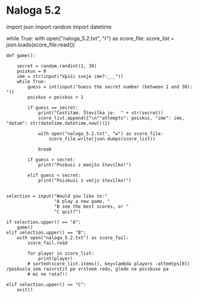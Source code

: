# Naloga 5.2
import json
import random
import datetime

while True:
    with open("naloga_5.2.txt", "r") as score_file:
        score_list = json.loads(score_file.read())


    def game():

        secret = random.randint(1, 30)
        poiskus = 0
        ime = str(input("Vpiši svoje ime?:___"))
        while True:
            guess = int(input("Guess the secret number (between 1 and 30): "))
            poiskus = poiskus + 1

            if guess == secret:
                print("Čestitam. Številka je:  " + str(secret))
                score_list.append({"\n""attempts": poiskus, "ime": ime, "datum": str(datetime.datetime.now())})

                with open("naloga_5.2.txt", "w") as score_file:
                    score_file.write(json.dumps(score_list))

                break

            if guess > secret:
                print("Poskusi z manjšo številko!")

            elif guess < secret:
                print("Poiskusi z večjo številko!")


    selection = input("Would you like to:"
                      "A play a new game, "
                      "B see the best scores, or "
                      "C quit?")

    if selection.upper() == "A":
        game()
    elif selection.upper() == "B":
        with open("naloga_5.2.txt") as score_fail:
            score_fail.read

            for player in score_list:
                print(player)
            # sorted(score_list.items(), key=lambda players :attemtps[0]) /poskusla sem razvrstit po vrstnem redu, glede na poiskuse pa
            # mi ne rata?!!

    elif selection.upper() == "C":
        exit()

